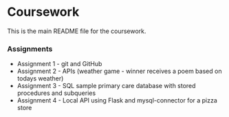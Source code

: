 # Coursework
This is the main README file for the coursework.

### Assignments
- Assignment 1 - git and GitHub
- Assignment 2 - APIs (weather game - winner receives a poem based on todays weather)
- Assignment 3 - SQL sample primary care database with stored procedures and subqueries
- Assignment 4 - Local API using Flask and mysql-connector for a pizza store